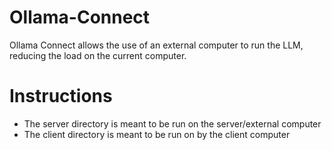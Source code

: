 # Ollama-Connect

Ollama Connect allows the use of an external computer to run the LLM, reducing the load on the current computer.

# Instructions
- The server directory is meant to be run on the server/external computer
- The client directory is meant to be run on by the client computer
